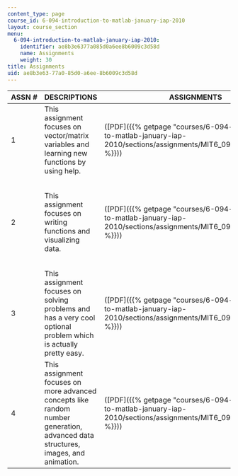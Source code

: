 ```yaml
---
content_type: page
course_id: 6-094-introduction-to-matlab-january-iap-2010
layout: course_section
menu:
  6-094-introduction-to-matlab-january-iap-2010:
    identifier: ae8b3e6377a085d0a6ee8b6009c3d58d
    name: Assignments
    weight: 30
title: Assignments
uid: ae8b3e63-77a0-85d0-a6ee-8b6009c3d58d
---
```


| ASSN # | DESCRIPTIONS | ASSIGNMENTS | SUPPORTING FILES |
| --- | --- | --- | --- |
| 1 | This assignment focuses on vector/matrix variables and learning new functions by using help. | ([PDF]({{% getpage "courses/6-094-introduction-to-matlab-january-iap-2010/sections/assignments/MIT6_094IAP10_assn01" %}})) | classGrades.mat ([MAT](/coursemedia/6-094-introduction-to-matlab-january-iap-2010/11ae21b0d63e66f4b13889c0bca37656_classGrades.mat)) |
| 2 | This assignment focuses on writing functions and visualizing data. | ([PDF]({{% getpage "courses/6-094-introduction-to-matlab-january-iap-2010/sections/assignments/MIT6_094IAP10_assn02" %}})) | {{< br >}}{{< br >}}noisyData.mat ([MAT](/coursemedia/6-094-introduction-to-matlab-january-iap-2010/aae27ed1d6ec22a9eb2871bf10afa6d4_noisyData.mat)){{< br >}}{{< br >}}optionalData.mat ([MAT](/coursemedia/6-094-introduction-to-matlab-january-iap-2010/bc0e43fa2fc6085ff6af649bddafd32d_optionalData.mat)){{< br >}}{{< br >}}googlePrices.mat ([MAT](/coursemedia/6-094-introduction-to-matlab-january-iap-2010/235ca533031952cf5571d1d6ecad6469_googlePrices.mat)){{< br >}}{{< br >}} |
| 3 | This assignment focuses on solving problems and has a very cool optional problem which is actually pretty easy. | ([PDF]({{% getpage "courses/6-094-introduction-to-matlab-january-iap-2010/sections/assignments/MIT6_094IAP10_assn03" %}})) | {{< br >}}{{< br >}}HH.zip ([ZIP](/coursemedia/6-094-introduction-to-matlab-january-iap-2010/b5f261b3564a87aba5353cb7436a7b76_HH.zip)) (This ZIP file contains: 6 .m files.){{< br >}}{{< br >}}randomData.mat ([MAT](/coursemedia/6-094-introduction-to-matlab-january-iap-2010/d3f0fcd8fcecca0645d623df678fefd4_randomData.mat)){{< br >}}{{< br >}} |
| 4 | This assignment focuses on more advanced concepts like random number generation, advanced data structures, images, and animation. | ([PDF]({{% getpage "courses/6-094-introduction-to-matlab-january-iap-2010/sections/assignments/MIT6_094IAP10_assn04" %}})) |